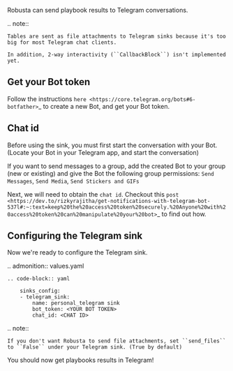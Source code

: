 
Robusta can send playbook results to Telegram conversations.

.. note::

    Tables are sent as file attachments to Telegram sinks because it's too big for most Telegram chat clients.

    In addition, 2-way interactivity (``CallbackBlock``) isn't implemented yet.

Get your Bot token
------------------------------------------------
Follow the instructions `here <https://core.telegram.org/bots#6-botfather>`_ to create a new Bot, and get your Bot token.

Chat id
------------------------------------------------
Before using the sink, you must first start the conversation with your Bot. (Locate your Bot in your Telegram app, and start the conversation)

If you want to send messages to a group, add the created Bot to your group (new or existing) and give the Bot the following group permissions: ``Send Messages``, ``Send Media``, ``Send Stickers and GIFs``

Next, we will need to obtain the ``chat id``. Checkout this `post <https://dev.to/rizkyrajitha/get-notifications-with-telegram-bot-537l#:~:text=keep%20the%20access%20token%20securely.%20Anyone%20with%20access%20token%20can%20manipulate%20your%20bot>`_ to find out how.

Configuring the Telegram sink
------------------------------------------------
Now we're ready to configure the Telegram sink.

.. admonition:: values.yaml

    .. code-block:: yaml

        sinks_config:
        - telegram_sink:
            name: personal_telegram sink
            bot_token: <YOUR BOT TOKEN>
            chat_id: <CHAT ID>

.. note::

    If you don't want Robusta to send file attachments, set ``send_files`` to ``False`` under your Telegram sink. (True by default)

You should now get playbooks results in Telegram!
